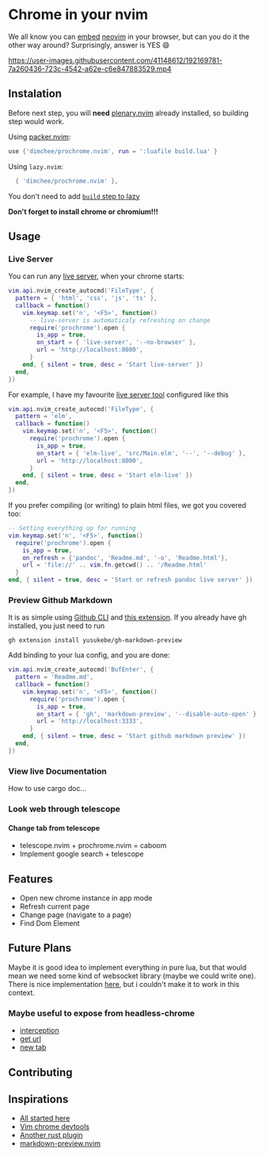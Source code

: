# Chrome in your nvim
We all know you can
[embed](https://github.com/glacambre/firenvim)
[neovim](https://github.com/rhysd/NyaoVim)
in your browser, but can you do it the other way around?
Surprisingly, answer is YES :smile:

https://user-images.githubusercontent.com/41148612/192169781-7a260436-723c-4542-a62e-c6e847883529.mp4

## Instalation

Before next step, you will **need** [plenary.nvim](https://github.com/nvim-lua/plenary.nvim) already installed,
so building step would work.

Using [packer.nvim](https://github.com/wbthomason/packer.nvim):
```lua
use {'dimchee/prochrome.nvim', run = ':luafile build.lua' }
```

Using `lazy.nvim`:
```lua
  { 'dimchee/prochrome.nvim' },
```

You don't need to add [`build` step to lazy](https://github.com/folke/lazy.nvim#-plugin-authors)

**Don't forget to install chrome or chromium!!!**

## Usage

### Live Server

You can run any [live server](https://www.npmjs.com/package/live-server), when your chrome starts:
```lua
vim.api.nvim_create_autocmd('FileType', {
  pattern = { 'html', 'css', 'js', 'ts' },
  callback = function()
    vim.keymap.set('n', '<F5>', function()
      -- live-server is automaticaly refreshing on change
      require('prochrome').open {
        is_app = true,
        on_start = { 'live-server', '--no-browser' },
        url = 'http://localhost:8080',
      }
    end, { silent = true, desc = 'Start live-server' })
  end,
})
```
For example, I have my favourite
[live server tool](https://github.com/wking-io/elm-live) configured like this
```lua
vim.api.nvim_create_autocmd('FileType', {
  pattern = 'elm',
  callback = function()
    vim.keymap.set('n', '<F5>', function()
      require('prochrome').open {
        is_app = true,
        on_start = { 'elm-live', 'src/Main.elm', '--', '--debug' },
        url = 'http://localhost:8000',
      }
    end, { silent = true, desc = 'Start elm-live' })
  end,
})
```
If you prefer compiling (or writing) to plain html files, we got you covered too:
```lua
-- Setting everything up for running
vim.keymap.set('n', '<F5>', function()
  require('prochrome').open {
    is_app = true,
    on_refresh = {'pandoc', 'Readme.md', '-o', 'Readme.html'},
    url = 'file://' .. vim.fn.getcwd() .. '/Readme.html' 
  }
end, { silent = true, desc = 'Start or refresh pandoc live server' })
```

### Preview Github Markdown

It is as simple using
[Github CLI](https://cli.github.com/) and
[this extension](https://github.com/yusukebe/gh-markdown-preview).
If you already have gh installed, you just need to run
```
gh extension install yusukebe/gh-markdown-preview
```
Add binding to your lua config, and you are done:
```lua
vim.api.nvim_create_autocmd('BufEnter', {
  pattern = 'Readme.md',
  callback = function()
    vim.keymap.set('n', '<F5>', function()
      require('prochrome').open {
        is_app = true,
        on_start = { 'gh', 'markdown-preview', '--disable-auto-open' },
        url = 'http://localhost:3333',
      }
    end, { silent = true, desc = 'Start github markdown preview' })
  end,
})
```

### View live Documentation

How to use cargo doc...

### Look web through telescope

#### Change tab from telescope

- telescope.nvim + prochrome.nvim = caboom
- Implement google search + telescope

## Features

- Open new chrome instance in app mode
- Refresh current page
- Change page (navigate to a page)
- Find Dom Element

## Future Plans

Maybe it is good idea to implement everything in pure lua,
but that would mean we need some kind of websocket library
(maybe we could write one). There is nice implementation
[here](https://github.com/jbyuki/instant.nvim),
but i couldn't make it to work in this context.

### Maybe useful to expose from headless-chrome
- [interception](https://docs.rs/headless_chrome/latest/headless_chrome/browser/tab/struct.Tab.html#method.enable_request_interception)
- [get url](https://docs.rs/headless_chrome/latest/headless_chrome/browser/tab/struct.Tab.html#method.get_url) 
- [new tab](https://docs.rs/headless_chrome/latest/headless_chrome/browser/struct.Browser.html#method.new_tab)

## Contributing

## Inspirations

- [All started here](https://github.com/atroche/rust-headless-chrome)
- [Vim chrome devtools](https://github.com/carlosrocha/vim-chrome-devtools)
- [Another rust plugin](https://github.com/michaelb/sniprun)
- [markdown-preview.nvim](https://github.com/iamcco/markdown-preview.nvim)
